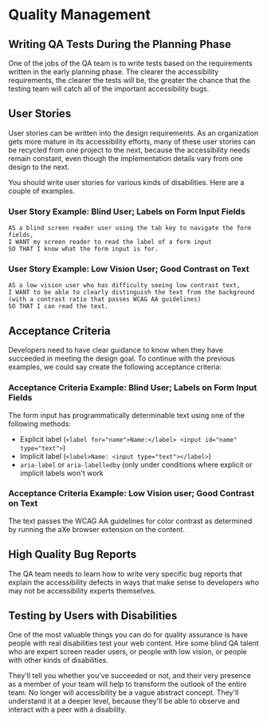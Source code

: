 # Quality Management

## Writing QA Tests During the Planning Phase

One of the jobs of the QA team is to write tests based on the requirements written in the early planning phase. The clearer the accessibility requirements, the clearer the tests will be, the greater the chance that the testing team will catch all of the important accessibility bugs.

## User Stories

User stories can be written into the design requirements. As an organization gets more mature in its accessibility efforts, many of these user stories can be recycled from one project to the next, because the accessibility needs remain constant, even though the implementation details vary from one design to the next.

You should write user stories for various kinds of disabilities. Here are a couple of examples.

### User Story Example: Blind User; Labels on Form Input Fields

```
AS a blind screen reader user using the tab key to navigate the form fields,
I WANT my screen reader to read the label of a form input
SO THAT I know what the form input is for.
```

### User Story Example: Low Vision User; Good Contrast on Text

```
AS a low vision user who has difficulty seeing low contrast text,
I WANT to be able to clearly distinguish the text from the background (with a contrast ratio that passes WCAG AA guidelines)
SO THAT I can read the text.
```

## Acceptance Criteria

Developers need to have clear guidance to know when they have succeeded in meeting the design goal. To continue with the previous examples, we could say create the following acceptance criteria:

### Acceptance Criteria Example: Blind User; Labels on Form Input Fields

The form input has programmatically determinable text using one of the following methods:

- Explicit label (`<label for="name">Name:</label> <input id="name" type="text">`)
- Implicit label (`<label>Name: <input type="text"></label>`)
- `aria-label` or `aria-labelledby` (only under conditions where explicit or implicit labels won't work

### Acceptance Criteria Example: Low Vision user; Good Contrast on Text

The text passes the WCAG AA guidelines for color contrast as determined by running the aXe browser extension on the content.

## High Quality Bug Reports

The QA team needs to learn how to write very specific bug reports that explain the accessibility defects in ways that make sense to developers who may not be accessibility experts themselves.

## Testing by Users with Disabilities

One of the most valuable things you can do for quality assurance is have people with real disabilities test your web content. Hire some blind QA talent who are expert screen reader users, or people with low vision, or people with other kinds of disabilities.

They'll tell you whether you've succeeded or not, and their very presence as a member of your team will help to transform the outlook of the entire team. No longer will accessibility be a vague abstract concept. They'll understand it at a deeper level, because they'll be able to observe and interact with a peer with a disability.
